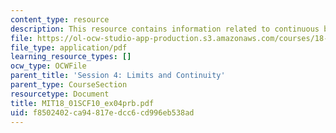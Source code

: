 ```yaml
---
content_type: resource
description: This resource contains information related to continuous but not smooth.
file: https://ol-ocw-studio-app-production.s3.amazonaws.com/courses/18-01sc-single-variable-calculus-fall-2010/f8502402ca94817edcc6cd996eb538ad_MIT18_01SCF10_ex04prb.pdf
file_type: application/pdf
learning_resource_types: []
ocw_type: OCWFile
parent_title: 'Session 4: Limits and Continuity'
parent_type: CourseSection
resourcetype: Document
title: MIT18_01SCF10_ex04prb.pdf
uid: f8502402-ca94-817e-dcc6-cd996eb538ad
---
```

